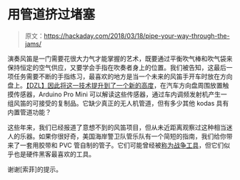 # 用管道挤过堵塞

> 原文：<https://hackaday.com/2018/03/18/pipe-your-way-through-the-jams/>

演奏风笛是一门需要花很大力气才能掌握的艺术，既要通过平衡吹气棒和吹气袋来保持恒定的空气供应，又要学会手指在吹奏者身上的位置。我们被告知，这最后一项任务需要不断的手指练习，最喜欢的地方是当一个未来的风笛手开车时放在方向盘上。[【DZL】因此将这一技术提升到了一个新的高度](http://blog.dzl.dk/2017/12/03/practice-piping-while-on-the-road/)，在汽车方向盘周围放置触摸传感器，Arduino Pro Mini 可以解读这些传感器，通过车内调频发射机产生一组风笛的可接受的复制品。它缺少真正的无人机管道，但有多少其他 kodas 具有内置管道功能？

这些年来，我们已经报道了意想不到的风笛项目，但从未近距离观察过这种相当迷人的乐器。如果你很好奇，美国海岸警卫队管乐队有一个简短的指南，我们给你带来了一套用胶带和 PVC 管自制的管子。它们可能曾经被[称为战争工具](http://www.heraldscotland.com/news/12038855.David_declares_his_bagpipes_a_weapon_of_war/)，但它们似乎也是硬件黑客最喜欢的工具。

谢谢[索菲]的提示。